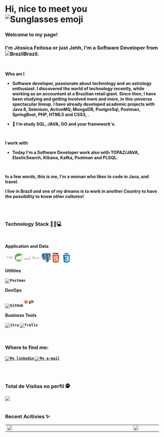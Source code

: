 # Hi, nice to meet you <img width="30" src="https://emojis.slackmojis.com/emojis/images/1531849430/4246/blob-sunglasses.gif?1531849430" alt="Sunglasses emoji" />


### Welcome to my page!


### I'm Jéssica Feitosa or just Jehh, I'm a Software Developer from<img width="16" src="https://www.flaticon.com/svg/static/icons/svg/197/197386.svg" alt="Brazil" /><b>Brazil.

<br/> 

**Who am I**
- Software developer, passionate about technology and an astrology enthusiast.
I discovered the world of technology recently,
while working as an accountant at a Brazilian retail giant.
Since then, I have been studying and getting involved more and more, in this universe
spectacular lineup. I have already developed academic projects with Java 8, Selenium, ActiveMQ, MongoDB, PostgreSql, Postman, SpringBoot, PHP, HTML5 and
CSS3, .

- 👀 I’m study SQL, JAVA, GO and your framework's.

</br>

**I work with**

- Today I'm a Software Developer work also with TOPAZ/JAVA, ElasticSearch, Kibana, Kafka, Postman and PLSQL.

</br>

**In a few words, this is me, I'm a woman who likes to code in Java, and travel.**

**I live in Brazil and one of my dreams is to work in another Country to have the possibility to know other cultures!**

</br> </br>


### Technology Stack 👱‍♀️💻
<br/>


**Application and Data**

<code><img align="left" alt="Java" width="30px" src="https://raw.githubusercontent.com/github/explore/80688e429a7d4ef2fca1e82350fe8e3517d3494d/topics/java/java.png" /></code>
<code><img align="left" alt="Spring Boot" width="30px" src="https://raw.githubusercontent.com/github/explore/80688e429a7d4ef2fca1e82350fe8e3517d3494d/topics/spring-boot/spring-boot.png" /></code>
<code><img align="left" alt="Mysql" width="30px" src="https://raw.githubusercontent.com/github/explore/80688e429a7d4ef2fca1e82350fe8e3517d3494d/topics/mysql/mysql.png" /></code>
<code><img align="left" alt="MongoDB" width="30px" src="https://raw.githubusercontent.com/github/explore/80688e429a7d4ef2fca1e82350fe8e3517d3494d/topics/mongodb/mongodb.png" /></code>
<code><img align="left" alt="Postgresql" width="30px" src="https://raw.githubusercontent.com/github/explore/80688e429a7d4ef2fca1e82350fe8e3517d3494d/topics/postgresql/postgresql.png" /></code>
<code><img height="32" src="https://raw.githubusercontent.com/github/explore/80688e429a7d4ef2fca1e82350fe8e3517d3494d/topics/html/html.png" alt="HTML5"/></code>
<code><img height="32" src="https://raw.githubusercontent.com/github/explore/80688e429a7d4ef2fca1e82350fe8e3517d3494d/topics/css/css.png" alt="CSS"/></code>
<br/>


**Utilities**

<code><img height="32" src="https://user-images.githubusercontent.com/2676579/34940598-17cc20f0-f9be-11e7-8c6d-f0190d502d64.png" alt="Postman"/></code>
<br/>


**DevOps**

<code><img height="32" src="https://cdn3.iconfinder.com/data/icons/inficons/512/github.png" alt="GitHub"/></code>
<code><img height="32" src="https://raw.githubusercontent.com/github/explore/80688e429a7d4ef2fca1e82350fe8e3517d3494d/topics/git/git.png" alt="Git"/></code>
<br/>


**Business Tools**

<code><img height="32" src="https://cdn.worldvectorlogo.com/logos/jira-1.svg" alt="Jira"/></code>
<code><img height="32" src="https://cdn.iconscout.com/icon/free/png-512/trello-6-569395.png" alt="Trello"/></code>


<br/>

### Where to find me:

<a href="https://www.linkedin.com/in/j%C3%A9ssica-feitosa-715a8a113/">
  <code><img alt="My linkedin" width="28" src="https://www.flaticon.com/svg/static/icons/svg/1383/1383262.svg" /></code>
</a>

<a href="mailto:jessadrianafeitosa@gmail.com">
  <code><img alt="My e-mail" width="32" src="https://www.flaticon.com/svg/static/icons/svg/324/324123.svg" /></code>
</a>

<br/><br/>

### Total de Visitas no perfil :detective: <br>
 <a>
  <code><img align="left" src="https://profile-counter.glitch.me/JehhFeitosa/count.svg" /></code>
</a>

<br/><br/>

### Recent Acitivies ✨
<center>
<table>
  <tr>
      <td><img width="400px" align="left" src="https://github-readme-stats.vercel.app/api/top-langs/?username=jehhfeitosa&layout=compact&langs_count=8&theme=radical" /></td>
      <td><img width="550px" align="left" src="https://github-readme-stats.vercel.app/api?username=jehhfeitosa&theme=radical&show_icons=true" /></td>
  </tr>  
</table>
</center>














